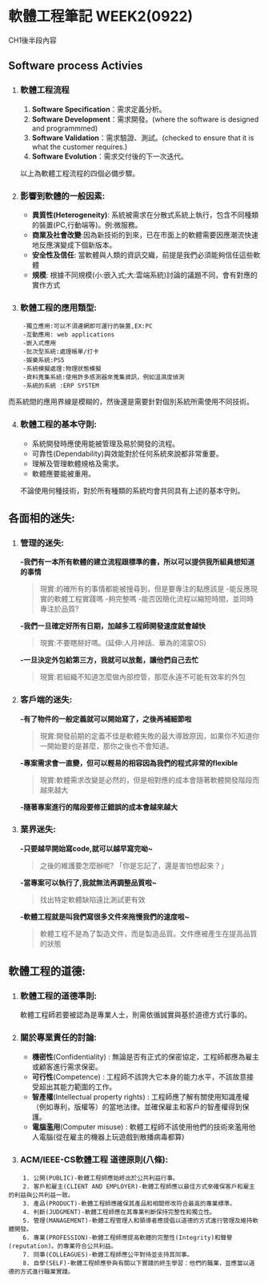 軟體工程筆記 WEEK2(0922)
===

CH1後半段內容



Software process Activies 
---
1. ### 軟體工程流程

    1. **Software Specification**：需求定義分析。
    2. **Software Development**：需求開發。(where the software is designed and programmmed)
    3. **Software Validation**：需求驗證、測試。(checked to ensure that it is what the customer  requires.)
    4. **Software Evolution**：需求交付後的下一次迭代。

    以上為軟體工程流程的四個必備步驟。

2. ### 影響到軟體的一般因素:

    *   **異質性(Heterogeneity)**:
        系統被需求在分散式系統上執行，包含不同種類的裝置(PC,行動端等)。例:微服務。
    *   **商業及社會改變**:因為新技術的到來，已在市面上的軟體需要因應潮流快速地反應演變成下個新版本。
    *   **安全性及信任**:
        當軟體與人類的資訊交織，前提是我們必須能夠信任這些軟體 
    *   **規模**:
        根據不同規模(小:嵌入式;大:雲端系統)討論的議題不同，會有對應的實作方式
    
    

    
3. ### 軟體工程的應用類型:
```
    -獨立應用:可以不須連網即可運行的裝置,EX:PC
    -互動應用: web applications
    -嵌入式應用
    -批次型系統:處理帳單/打卡
    -娛樂系統:PS5
    -系統模擬處理:物理狀態模擬
    -資料蒐集系統:使用許多感測器來蒐集資訊，例如溫濕度偵測
    -系統的系統 :ERP SYSTEM
```
而系統間的應用界線是模糊的，然後還是需要針對個別系統所需使用不同技術。

4. ### 軟體工程的基本守則:

    *    系統開發時應使用能被管理及易於開發的流程。
    *    可靠性(Dependability)與效能對於任何系統來說都非常重要。   
    *    理解及管理軟體規格及需求。    
    *    軟體應要能被重用。

    不論使用何種技術，對於所有種類的系統均會共同具有上述的基本守則。





各面相的迷失:
---
1. ### 管理的迷失:

     **-我們有一本所有軟體的建立流程跟標準的書，所以可以提供我所組員想知道的事情**
    >現實:的確所有的事情都能被搜尋到，但是要專注的點應該是
    -能反應現實的軟體工程實踐嗎
    -夠完整嗎
    -能否因簡化流程以縮短時間，並同時專注於品質?    
    
     **-我們一旦確定好所有日期，加越多工程師開發速度就會越快**
    >現實:不要瞎掰好嗎。(延伸:人月神話、華為的鴻蒙OS)
    
     **-一旦決定外包給第三方，我就可以放鬆，讓他們自己去忙**
    >現實:若組織不知道怎麼做內部控管，那麼永遠不可能有效率的外包

2. ### 客戶端的迷失:
    
    **-有了物件的一般定義就可以開始寫了，之後再補細節啦**
    >現實:開發前期的定義不佳是軟體失敗的最大導致原因，如果你不知道你一開始要的是甚麼，那你之後也不會知道。
    
    **-專案需求會一直變，但可以輕易的相容因為我們的程式非常的flexible**
    >現實:軟體需求改變是必然的，但是相對應的成本會隨著軟體開發階段而越來越大
    
    **-隨著專案進行的階段要修正錯誤的成本會越來越大**

3. ### 業界迷失:

    **-只要越早開始寫code,就可以越早寫完呦~**
    >之後的維護要怎麼辦呢? 「你是忘記了，還是害怕想起來？」
    
    **-當專案可以執行了,我就無法再調整品質啦~**
    >找出特定軟體缺陷遠比測試更有效
    
    **-軟體工程就是叫我們寫很多文件來拖慢我們的速度啦~**
    >軟體工程不是為了製造文件，而是製造品質。文件應被產生在提高品質的狀態
   
   


軟體工程的道德:
---

1. ### 軟體工程的道德準則:

    軟體工程師若要被認為是專業人士，則需依循誠實與基於道德方式行事的。
    
2. ### 關於專業責任的討論:

    * **機密性**(Confidentiality) : 無論是否有正式的保密協定，工程師都應為雇主或顧客進行需求保密。
    *  **可行性**(Competence) : 工程師不該誇大它本身的能力水平，不該故意接受超出其能力範圍的工作。
    *  **智產權**(Intellectual property rights) : 工程師應了解有關使用知識產權（例如專利，版權等）的當地法律。並確保雇主和客戶的智產權得到保護。
    *  **電腦濫用**(Computer misuse) : 軟體工程師不該使用他們的技術來濫用他人電腦(從在雇主的機器上玩遊戲到散播病毒都算)


3. ###  ACM/IEEE-CS軟體工程 道德原則(八條):


```
    1. 公開(PUBLIC)-軟體工程師應始終出於公共利益行事。
    2. 客戶和雇主(CLIENT AND EMPLOYER)-軟體工程師應以最佳方式來確保客戶和雇主的利益與公共利益一致。
    3. 產品(PRODUCT)-軟體工程師應確保其產品和相關修改符合最高的專業標準。
    4. 判斷(JUDGMENT)-軟體工程師應在其專業判斷保持完整性和獨立性。
    5. 管理(MANAGEMENT)-軟體工程管理人和領導者應提倡以道德的方式進行管理及維持軟體開發。
    6. 專業(PROFESSION)-軟體工程師應提高軟體的完整性(Integrity)和聲譽(reputation)。的專業符合公共利益。
    7. 同事(COLLEAGUES)-軟體工程師應公平對待並支持其同事。
    8. 自學(SELF)-軟體工程師應參與有關以下實踐的終生學習：他們的職業，並應當以道德的方式進行職業實踐。
```




